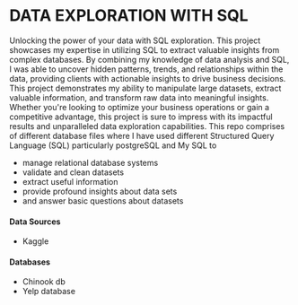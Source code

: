 # DATA EXPLORATION WITH SQL
Unlocking the power of your data with SQL exploration. This project showcases my expertise in utilizing SQL to extract valuable insights from complex databases. By combining my knowledge of data analysis and SQL, I was able to uncover hidden patterns, trends, and relationships within the data, providing clients with actionable insights to drive business decisions. This project demonstrates my ability to manipulate large datasets, extract valuable information, and transform raw data into meaningful insights. Whether you're looking to optimize your business operations or gain a competitive advantage, this project is sure to impress with its impactful results and unparalleled data exploration capabilities. This repo comprises of different database files where I have used different Structured Query Language (SQL) particularly postgreSQL and My SQL to
- manage relational database systems
- validate and clean datasets
- extract useful information
- provide profound insights about data sets 
- and answer basic questions about datasets

#### Data Sources 
- Kaggle

#### Databases
- Chinook db
- Yelp database
